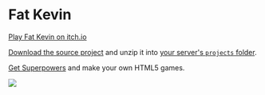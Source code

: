 # Fat Kevin

[Play Fat Kevin on itch.io](http://sparklinlabs.itch.io/fat-kevin)

[Download the source project](https://github.com/superpowers-extra/fat-kevin-game/archive/master.zip) and unzip it into [your server's `projects` folder](http://docs.superpowers-html5.com/en/getting-started/setting-up-superpowers).

[Get Superpowers](https://superpowers-html5.com/) and make your own HTML5 games.

![](https://github.com/superpowers-extra/fat-kevin-game/blob/master/preview.gif)
